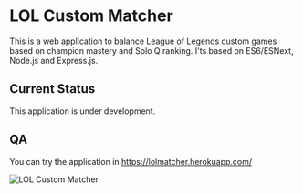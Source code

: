 # LOL Custom Matcher
This is a web application to balance League of Legends custom games based on champion mastery and Solo Q ranking. I'ts based on ES6/ESNext, Node.js and Express.js.

## Current Status
This application is under development.

## QA
You can try the application in https://lolmatcher.herokuapp.com/

![LOL Custom Matcher](https://s3.amazonaws.com/public.andresmunozit.com/github/lolmatcher.png)